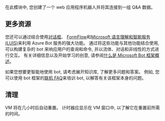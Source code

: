 在此模块中, 您创建了一个 web 应用程序机器人并将其连接到一组 Q&A 数据。 

## <a name="more-resources"></a>更多资源

您还可以通过结合使用[对话框](http://aihelpwebsite.com/Blog/EntryId/9/Introduction-To-Using-Dialogs-With-The-Microsoft-Bot-Framework)、 [FormFlow](https://blogs.msdn.microsoft.com/uk_faculty_connection/2016/07/14/building-a-microsoft-bot-using-microsoft-bot-framework-using-formflow/)和[Microsoft 语言理解和智能服务 (LUIS)](https://docs.botframework.com/node/builder/guides/understanding-natural-language/)来利用 Azure Bot 服务的强大功能。 通过将这些功能与其他功能结合使用, 可以构建复杂的 bot 来响应用户的查询和命令, 并以流体、对话和非线性的方式进行交互。 有关详细信息以及开始学习的创意, 请参阅[什么是 Microsoft Bot 框架概述](https://blogs.msdn.microsoft.com/uk_faculty_connection/2016/04/05/what-is-microsoft-bot-framework-overview/)。 

如果您想要更智能地使用 bot, 请考虑展开知识库, 了解更多问题和答案。 例如, 您可以使用 bot 框架的[联机 FAQ](https://docs.microsoft.com/azure/bot-service/bot-service-resources-bot-framework-faq?view=azure-bot-service-3.0)来培训 bot, 以解答有关该框架本身的问题。

## <a name="clean-up"></a>清理

VM 将在几小时后自动重置。 计时器应显示在 VM 窗口中, 以了解它在重置前所需的时间。